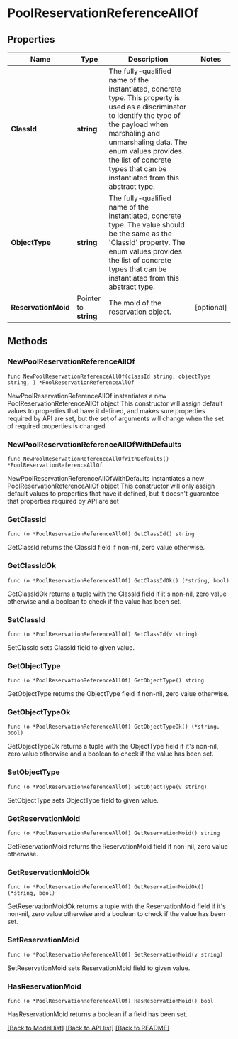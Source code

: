 # PoolReservationReferenceAllOf

## Properties

Name | Type | Description | Notes
------------ | ------------- | ------------- | -------------
**ClassId** | **string** | The fully-qualified name of the instantiated, concrete type. This property is used as a discriminator to identify the type of the payload when marshaling and unmarshaling data. The enum values provides the list of concrete types that can be instantiated from this abstract type. | 
**ObjectType** | **string** | The fully-qualified name of the instantiated, concrete type. The value should be the same as the &#39;ClassId&#39; property. The enum values provides the list of concrete types that can be instantiated from this abstract type. | 
**ReservationMoid** | Pointer to **string** | The moid of the reservation object. | [optional] 

## Methods

### NewPoolReservationReferenceAllOf

`func NewPoolReservationReferenceAllOf(classId string, objectType string, ) *PoolReservationReferenceAllOf`

NewPoolReservationReferenceAllOf instantiates a new PoolReservationReferenceAllOf object
This constructor will assign default values to properties that have it defined,
and makes sure properties required by API are set, but the set of arguments
will change when the set of required properties is changed

### NewPoolReservationReferenceAllOfWithDefaults

`func NewPoolReservationReferenceAllOfWithDefaults() *PoolReservationReferenceAllOf`

NewPoolReservationReferenceAllOfWithDefaults instantiates a new PoolReservationReferenceAllOf object
This constructor will only assign default values to properties that have it defined,
but it doesn't guarantee that properties required by API are set

### GetClassId

`func (o *PoolReservationReferenceAllOf) GetClassId() string`

GetClassId returns the ClassId field if non-nil, zero value otherwise.

### GetClassIdOk

`func (o *PoolReservationReferenceAllOf) GetClassIdOk() (*string, bool)`

GetClassIdOk returns a tuple with the ClassId field if it's non-nil, zero value otherwise
and a boolean to check if the value has been set.

### SetClassId

`func (o *PoolReservationReferenceAllOf) SetClassId(v string)`

SetClassId sets ClassId field to given value.


### GetObjectType

`func (o *PoolReservationReferenceAllOf) GetObjectType() string`

GetObjectType returns the ObjectType field if non-nil, zero value otherwise.

### GetObjectTypeOk

`func (o *PoolReservationReferenceAllOf) GetObjectTypeOk() (*string, bool)`

GetObjectTypeOk returns a tuple with the ObjectType field if it's non-nil, zero value otherwise
and a boolean to check if the value has been set.

### SetObjectType

`func (o *PoolReservationReferenceAllOf) SetObjectType(v string)`

SetObjectType sets ObjectType field to given value.


### GetReservationMoid

`func (o *PoolReservationReferenceAllOf) GetReservationMoid() string`

GetReservationMoid returns the ReservationMoid field if non-nil, zero value otherwise.

### GetReservationMoidOk

`func (o *PoolReservationReferenceAllOf) GetReservationMoidOk() (*string, bool)`

GetReservationMoidOk returns a tuple with the ReservationMoid field if it's non-nil, zero value otherwise
and a boolean to check if the value has been set.

### SetReservationMoid

`func (o *PoolReservationReferenceAllOf) SetReservationMoid(v string)`

SetReservationMoid sets ReservationMoid field to given value.

### HasReservationMoid

`func (o *PoolReservationReferenceAllOf) HasReservationMoid() bool`

HasReservationMoid returns a boolean if a field has been set.


[[Back to Model list]](../README.md#documentation-for-models) [[Back to API list]](../README.md#documentation-for-api-endpoints) [[Back to README]](../README.md)


